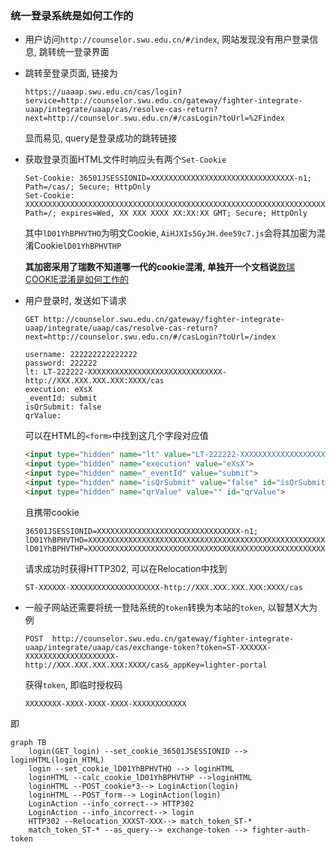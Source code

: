 ### 统一登录系统是如何工作的

- 用户访问`http://counselor.swu.edu.cn/#/index`, 网站发现没有用户登录信息, 跳转统一登录界面

- 跳转至登录页面, 链接为

  ```text
  https://uaaap.swu.edu.cn/cas/login?
  service=http://counselor.swu.edu.cn/gateway/fighter-integrate-uaap/integrate/uaap/cas/resolve-cas-return?next=http://counselor.swu.edu.cn/#/casLogin?toUrl=%2Findex
  ```

  显而易见, query是登录成功的跳转链接
  
- 获取登录页面HTML文件时响应头有两个`Set-Cookie`

  ```text
  Set-Cookie: 36501JSESSIONID=XXXXXXXXXXXXXXXXXXXXXXXXXXXXXXXX-n1; Path=/cas/; Secure; HttpOnly
  Set-Cookie: 
  XXXXXXXXXXXXXXXXXXXXXXXXXXXXXXXXXXXXXXXXXXXXXXXXXXXXXXXXXXXXXXXXXXXXXXXXXXXXXXXXXXXXXXXXXXXXXXXXXXXXX; Path=/; expires=Wed, XX XXX XXXX XX:XX:XX GMT; Secure; HttpOnly
  ```

  其中`lD01YhBPHVTHO`为明文Cookie, `AiHJXIs5GyJH.dee59c7.js`会将其加密为混淆Cookie`lD01YhBPHVTHP`
  
  **其加密采用了瑞数不知道哪一代的cookie混淆, 单独开一个文档说**[数瑞COOKIE混淆是如何工作的](./数瑞COOKIE混淆是如何工作的.md)
  
- 用户登录时, 发送如下请求

  ```http
  GET http://counselor.swu.edu.cn/gateway/fighter-integrate-uaap/integrate/uaap/cas/resolve-cas-return?next=http://counselor.swu.edu.cn/#/casLogin?toUrl=/index
  
  username: 222222222222222
  password: 222222
  lt: LT-222222-XXXXXXXXXXXXXXXXXXXXXXXXXXXXXX-http://XXX.XXX.XXX.XXX:XXXX/cas
  execution: eXsX
  _eventId: submit
  isQrSubmit: false
  qrValue: 
  ```

  可以在HTML的`<form>`中找到这几个字段对应值
  
  ```html
  <input type="hidden" name="lt" value="LT-222222-XXXXXXXXXXXXXXXXXXXXXXXXXXXXXX-http://XXX.XXX.XXX.XXX:XXXX/cas">
  <input type="hidden" name="execution" value="eXsX">
  <input type="hidden" name="_eventId" value="submit">
  <input type="hidden" name="isQrSubmit" value="false" id="isQrSubmit">
  <input type="hidden" name="qrValue" value="" id="qrValue">
  ```
  
  且携带cookie
  
  ```
  36501JSESSIONID=XXXXXXXXXXXXXXXXXXXXXXXXXXXXXXXX-n1;
  lD01YhBPHVTHO=XXXXXXXXXXXXXXXXXXXXXXXXXXXXXXXXXXXXXXXXXXXXXXXXXXXXXXXXXXXXXXXXXXXXXXXXXXXXXXXXXXXXXXX; lD01YhBPHVTHP=XXXXXXXXXXXXXXXXXXXXXXXXXXXXXXXXXXXXXXXXXXXXXXXXXXXXXXXXXXXXXXXXXXXXXXXXXXXXXXXXXXXXXXXXXXXXXXXXXXXXXXXXXXXXXXXXXXXXXXXXXXXXXXXXXXXXXXXXXXXXXXXXXXXXXXXXXXXXXXXXXXXXXXXXXXXXXXXXXXXXXXXXXXXXXXXXXXXXXXXXXXXXXXXXXXXXXXXXXXXXXXXXXXXXXXXXXXXXXXXXXXXXXXXXXXXXXXXXXXXXXXXXXXXXXXXXXXXXXXXXXXXXXXXXXXXXXXXXXXXXXXXXXXXXXXXXXXXXXXXXXXXXXXXXXXXXXXXXXXXXXXX
  ```
  
  请求成功时获得HTTP302, 可以在Relocation中找到
  
  ```
  ST-XXXXXX-XXXXXXXXXXXXXXXXXXXX-http://XXX.XXX.XXX.XXX:XXXX/cas
  ```
  
- 一般子网站还需要将统一登陆系统的`token`转换为本站的`token`, 以智慧X大为例

  ```
  POST  http://counselor.swu.edu.cn/gateway/fighter-integrate-uaap/integrate/uaap/cas/exchange-token?token=ST-XXXXXX-XXXXXXXXXXXXXXXXXXXX-http://XXX.XXX.XXX.XXX:XXXX/cas&_appKey=lighter-portal
  ```
  
  获得`token`, 即临时授权码
  
  ```
  XXXXXXXX-XXXX-XXXX-XXXX-XXXXXXXXXXXX
  ```

即

```mermaid
graph TB
	login(GET_login) --set_cookie_36501JSESSIONID --> loginHTML(login_HTML)
	login --set_cookie_lD01YhBPHVTHO --> loginHTML
	loginHTML --calc_cookie_lD01YhBPHVTHP -->loginHTML
	loginHTML --POST_cookie*3--> LoginAction(login)
	loginHTML --POST_form--> LoginAction(login)
	LoginAction --info_correct--> HTTP302
	LoginAction --info_incorrect--> login
	HTTP302 --Relocation_XXXST-XXX--> match_token_ST-*
	match_token_ST-* --as_query--> exchange-token --> fighter-auth-token
```

